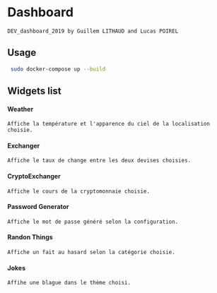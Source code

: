# Dashboard
    DEV_dashboard_2019 by Guillem LITHAUD and Lucas POIREL

## Usage
```bash
 sudo docker-compose up --build
```

## Widgets list
#### Weather
    Affiche la température et l'apparence du ciel de la localisation choisie.

#### Exchanger
    Affiche le taux de change entre les deux devises choisies.

#### CryptoExchanger
    Affiche le cours de la cryptomonnaie choisie.

#### Password Generator
    Affiche le mot de passe généré selon la configuration.

#### Randon Things
    Affiche un fait au hasard selon la catégorie choisie.

#### Jokes
    Affihe une blague dans le thème choisi.